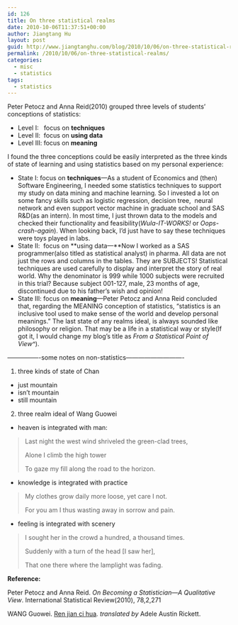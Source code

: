 ```yaml
---
id: 126
title: On three statistical realms
date: 2010-10-06T11:37:51+00:00
author: Jiangtang Hu
layout: post
guid: http://www.jiangtanghu.com/blog/2010/10/06/on-three-statistical-realms/
permalink: /2010/10/06/on-three-statistical-realms/
categories:
  - misc
  - statistics
tags:
  - statistics
---
```

Peter Petocz and Anna Reid(2010) grouped three levels of students’ conceptions of statistics:

  * Level I:&#160;&#160; focus on **techniques** 
  * Level II:&#160; focus on **using data** 
  * Level III: focus on **meaning** 

I found the three conceptions could be easily interpreted as the three kinds of state of learning and using statistics based on my personal experience:

  * State I: focus on **techniques**—As a student of Economics and (then) Software Engineering, I needed some statistics techniques to support my study on data mining and machine learning. So I invested a lot on some fancy skills such as logistic regression, decision tree,&#160; neural network and even support vector machine in graduate school and SAS R&D(as an intern). In most time, I just thrown data to the models and checked their functionality and feasibility(_Wula-IT-WORKS!_ or _Oops-crash-again_). When looking back, I’d just have to say these techniques were toys played in labs. 
  * State II:&#160; focus on **using data—**Now I worked as a SAS programmer(also titled as statistical analyst) in pharma. All data are not just the rows and columns in the tables. They are SUBJECTS! Statistical techniques are used carefully to display and interpret the story of real world. Why the denominator is 999 while 1000 subjects were recruited in this trial? Because subject 001-127, male, 23 months of age,&#160; discontinued due to his father’s wish and opinion! 
  * State III: focus on **meaning**—Peter Petocz and Anna Reid concluded that, regarding the MEANING conception of statistics, “statistics is an inclusive tool used to make sense of the world and develop personal meanings.” The last state of any realms ideal, is always sounded like philosophy or religion. That may be a life in a statistical way or style(If got it, I would change my blog’s title as _From a Statistical Point of View^_). 

&#8212;&#8212;&#8212;&#8212;&#8212;-some notes on non-statistics&#8212;&#8212;&#8212;&#8212;&#8212;&#8212;&#8212;&#8212;&#8212;-

1. three kinds of state of Chan

  * just mountain
  * isn’t mountain
  * still mountain

2. three realm ideal of Wang Guowei

  * heaven is integrated with man:

> Last night the west wind shriveled the green-clad trees,
> 
> Alone I climb the high tower
> 
> To gaze my fill along the road to the horizon.

  * knowledge is integrated with practice

> My clothes grow daily more loose, yet care I not.
> 
> For you am I thus wasting away in sorrow and pain.

  * feeling is integrated with scenery

> I sought her in the crowd a hundred, a thousand times.
> 
> Suddenly with a turn of the head [I saw her],
> 
> That one there where the lamplight was fading.

**Reference:**

Peter Petocz and Anna Reid. _On Becoming a Statistician—A Qualitative View_. International Statistical Review(2010), 78,2,271

WANG Guowei. [Ren jian ci hua](http://www.en84.com/article-3828-1.html)_. translated by_ Adele Austin Rickett.